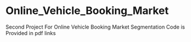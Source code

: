 # Online_Vehicle_Booking_Market
Second Project For Online Vehicle Booking Market Segmentation
Code is Provided in pdf links
